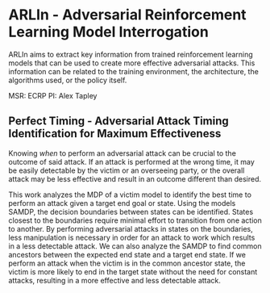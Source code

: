 # ARLIn - Adversarial Reinforcement Learning Model Interrogation

ARLIn aims to extract key information from trained reinforcement learning models that can
be used to create more effective adversarial attacks. This information can be related to
the training environment, the architecture, the algorithms used, or the policy itself.

MSR: ECRP
PI: Alex Tapley

## Perfect Timing - Adversarial Attack Timing Identification for Maximum Effectiveness

Knowing _when_ to perform an adversarial attack can be crucial to the outcome of
said attack. If an attack is performed at the wrong time, it may be easily detectable by
the victim or an overseeing party, or the overall attack may be less effective and result
in an outcome different than desired.

This work analyzes the MDP of a victim model to identify the best time to perform an
attack given a target end goal or state. Using the models SAMDP, the decision boundaries
between states can be identified. States closest to the boundaries require minimal effort
to transition from one action to another. By performing adversarial attacks in states
on the boundaries, less manipulation is necessary in order for an attack to work which
results in a less detectable attack. We can also analyze the SAMDP to find common
ancestors between the expected end state and a target end state. If we perform an attack
when the victim is in the common ancestor state, the victim is more likely to end in the
target state without the need for constant attacks, resulting in a more effective and
less detectable attack.
